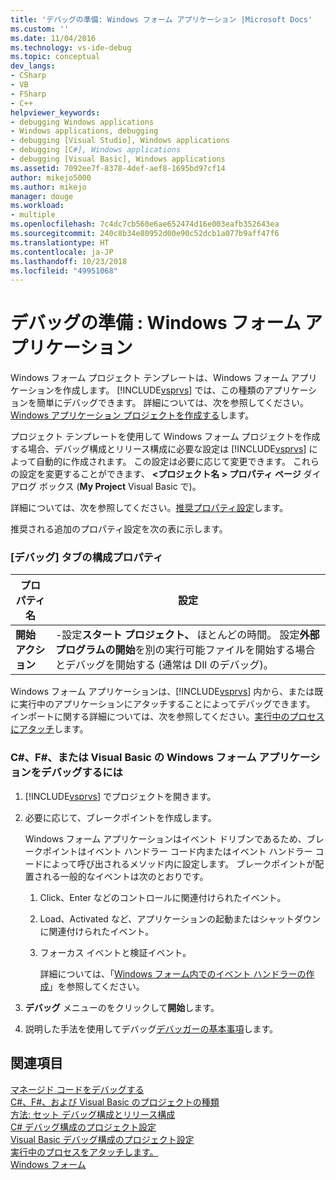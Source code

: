 ```yaml
---
title: 'デバッグの準備: Windows フォーム アプリケーション |Microsoft Docs'
ms.custom: ''
ms.date: 11/04/2016
ms.technology: vs-ide-debug
ms.topic: conceptual
dev_langs:
- CSharp
- VB
- FSharp
- C++
helpviewer_keywords:
- debugging Windows applications
- Windows applications, debugging
- debugging [Visual Studio], Windows applications
- debugging [C#], Windows applications
- debugging [Visual Basic], Windows applications
ms.assetid: 7092ee7f-8378-4def-aef8-1695bd97cf14
author: mikejo5000
ms.author: mikejo
manager: douge
ms.workload:
- multiple
ms.openlocfilehash: 7c4dc7cb560e6ae652474d16e003eafb352643ea
ms.sourcegitcommit: 240c8b34e80952d00e90c52dcb1a077b9aff47f6
ms.translationtype: HT
ms.contentlocale: ja-JP
ms.lasthandoff: 10/23/2018
ms.locfileid: "49951068"
---
```

# <a name="debugging-preparation-windows-forms-applications"></a>デバッグの準備 : Windows フォーム アプリケーション
Windows フォーム プロジェクト テンプレートは、Windows フォーム アプリケーションを作成します。 [!INCLUDE[vsprvs](../code-quality/includes/vsprvs_md.md)] では、この種類のアプリケーションを簡単にデバッグできます。 詳細については、次を参照してください。 [Windows アプリケーション プロジェクトを作成する](https://docs.microsoft.com/previous-versions/visualstudio/visual-studio-2010/42wc9kk5(v=vs.100))します。  
  
 プロジェクト テンプレートを使用して Windows フォーム プロジェクトを作成する場合、デバッグ構成とリリース構成に必要な設定は [!INCLUDE[vsprvs](../code-quality/includes/vsprvs_md.md)] によって自動的に作成されます。 この設定は必要に応じて変更できます。 これらの設定を変更することができます、 **\<プロジェクト名 > プロパティ ページ** ダイアログ ボックス (**My Project** Visual Basic で)。  
  
 詳細については、次を参照してください。[推奨プロパティ設定](../debugger/managed-debugging-recommended-property-settings.md)します。  
  
 推奨される追加のプロパティ設定を次の表に示します。  
  
### <a name="configuration-properties-in-debug-tab"></a>[デバッグ] タブの構成プロパティ  
  
|**プロパティ名**|**設定**|  
|-----------------------|-----------------|  
|**開始アクション**|-設定**スタート プロジェクト、** ほとんどの時間。 設定**外部プログラムの開始**を別の実行可能ファイルを開始する場合とデバッグを開始する (通常は Dll のデバッグ)。|  
  
 Windows フォーム アプリケーションは、[!INCLUDE[vsprvs](../code-quality/includes/vsprvs_md.md)] 内から、または既に実行中のアプリケーションにアタッチすることによってデバッグできます。 インポートに関する詳細については、次を参照してください。[実行中のプロセスにアタッチ](../debugger/attach-to-running-processes-with-the-visual-studio-debugger.md)します。  
  
### <a name="to-debug-a-c-f-or-visual-basic-windows-forms-application"></a>C#、F#、または Visual Basic の Windows フォーム アプリケーションをデバッグするには  
  
1. [!INCLUDE[vsprvs](../code-quality/includes/vsprvs_md.md)] でプロジェクトを開きます。  
  
2. 必要に応じて、ブレークポイントを作成します。  
  
    Windows フォーム アプリケーションはイベント ドリブンであるため、ブレークポイントはイベント ハンドラー コード内またはイベント ハンドラー コードによって呼び出されるメソッド内に設定します。 ブレークポイントが配置される一般的なイベントは次のとおりです。  
  
   1. Click、Enter などのコントロールに関連付けられたイベント。  
  
   2. Load、Activated など、アプリケーションの起動またはシャットダウンに関連付けられたイベント。  
  
   3. フォーカス イベントと検証イベント。  
  
      詳細については、「[Windows フォーム内でのイベント ハンドラーの作成](/dotnet/framework/winforms/creating-event-handlers-in-windows-forms)」を参照してください。  
  
3. **デバッグ** メニューのをクリックして**開始**します。  
  
4. 説明した手法を使用してデバッグ[デバッガーの基本事項](../debugger/getting-started-with-the-debugger.md)します。  
  
## <a name="see-also"></a>関連項目  
 [マネージド コードをデバッグする](../debugger/debugging-managed-code.md)   
 [C#、F#、および Visual Basic のプロジェクトの種類](../debugger/debugging-preparation-csharp-f-hash-and-visual-basic-project-types.md)   
 [方法: セット デバッグ構成とリリース構成](../debugger/how-to-set-debug-and-release-configurations.md)   
 [C# デバッグ構成のプロジェクト設定](../debugger/project-settings-for-csharp-debug-configurations.md)   
 [Visual Basic デバッグ構成のプロジェクト設定](../debugger/project-settings-for-a-visual-basic-debug-configuration.md)   
 [実行中のプロセスをアタッチします。](../debugger/attach-to-running-processes-with-the-visual-studio-debugger.md)   
 [Windows フォーム](/dotnet/framework/winforms/index)